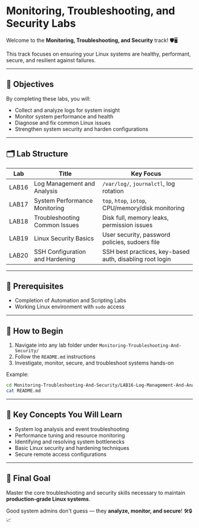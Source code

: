 # Monitoring, Troubleshooting, and Security Labs

Welcome to the **Monitoring, Troubleshooting, and Security** track! 🛡️🖥️

This track focuses on ensuring your Linux systems are healthy, performant, secure, and resilient against failures.

---

## 🎯 Objectives

By completing these labs, you will:
- Collect and analyze logs for system insight
- Monitor system performance and health
- Diagnose and fix common Linux issues
- Strengthen system security and harden configurations

---

## 🗂️ Lab Structure

| Lab | Title                          | Key Focus                          |
|-----|---------------------------------|------------------------------------|
| LAB16 | Log Management and Analysis      | `/var/log/`, `journalctl`, log rotation |
| LAB17 | System Performance Monitoring    | `top`, `htop`, `iotop`, CPU/memory/disk monitoring |
| LAB18 | Troubleshooting Common Issues    | Disk full, memory leaks, permission issues |
| LAB19 | Linux Security Basics            | User security, password policies, sudoers file |
| LAB20 | SSH Configuration and Hardening  | SSH best practices, key-based auth, disabling root login |

---

## 🧰 Prerequisites

- Completion of Automation and Scripting Labs
- Working Linux environment with `sudo` access

---

## 🚀 How to Begin

1. Navigate into any lab folder under `Monitoring-Troubleshooting-And-Security/`
2. Follow the `README.md` instructions
3. Investigate, monitor, secure, and troubleshoot systems hands-on

Example:
```bash
cd Monitoring-Troubleshooting-And-Security/LAB16-Log-Management-And-Analysis/
cat README.md
```

---

## 🧠 Key Concepts You Will Learn

- System log analysis and event troubleshooting
- Performance tuning and resource monitoring
- Identifying and resolving system bottlenecks
- Basic Linux security and hardening techniques
- Secure remote access configurations

---

## 🎯 Final Goal

Master the core troubleshooting and security skills necessary to maintain **production-grade Linux systems**.

Good system admins don't guess — they **analyze, monitor, and secure**! 🛠️🔒📈

